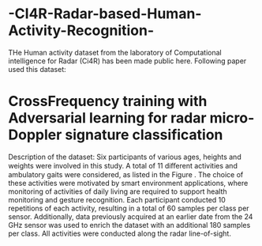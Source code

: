 # -CI4R-Radar-based-Human-Activity-Recognition-
THe Human activity dataset from the laboratory of Computational intelligence for Radar (Ci4R) has been made public here. 
Following paper used this dataset:
# CrossFrequency training with Adversarial learning for radar micro-Doppler signature classification
Description of the dataset:
Six participants of various ages, heights and weights were involved in this study. A total of 11 diﬀerent activities and ambulatory gaits were considered, as listed in the Figure . The choice of these activities were motivated by smart environment applications, where monitoring of activities of daily living are required to support health monitoring and gesture recognition. Each participant conducted 10 repetitions of each activity, resulting in a total of 60 samples per class per sensor. Additionally, data previously acquired at an earlier date from the 24 GHz sensor was used to enrich the dataset with an additional 180 samples per class. All activities were conducted along the radar line-of-sight.
